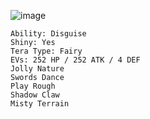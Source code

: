 ![image](https://github.com/Xieons-Gaming-Corner/public/assets/109671906/91bd1b07-1beb-422d-b943-181de82dceb0)
```Mimikyu @ Shell Bell
Ability: Disguise
Shiny: Yes
Tera Type: Fairy
EVs: 252 HP / 252 ATK / 4 DEF
Jolly Nature
Swords Dance
Play Rough
Shadow Claw
Misty Terrain 
